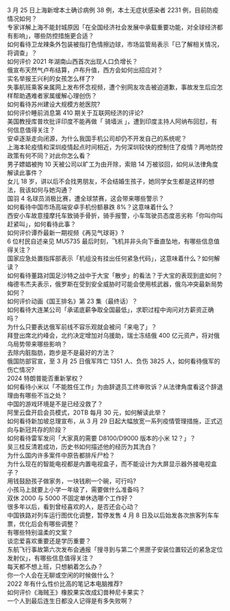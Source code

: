 3 月 25 日上海新增本土确诊病例 38 例，本土无症状感染者 2231 例，目前防疫情况如何？  
专家详解上海不能封城原因「在全国经济社会发展中承载重要功能，对全球经济都有影响」，哪些防控措施更合适？  
如何看待卫龙辣条外包装被指打色情擦边球，市场监管局表示「已了解相关情况，将调查」？  
如何评价 2021 年湖南山西首次出现人口负增长？  
俄宣布天然气卢布结算，卢布升值，西方会如何出招应对？  
实名举报王兴利的女孩怎么样了?  
失事航班乘客亲属网上发布怀念视频，遭个别网友攻击被迫道歉，事故发生后应怎样帮助遇难者家属缓解心理创伤？  
如何看待苏州建设大规模方舱医院?  
如何评价睡前消息第 410 期关于互联网经济的评论?  
美国教授库普坎批评印度不能再做「 骑墙派 」，遭到印度主持人阿纳布回怼，有何信息值得关注？  
安卓逐渐走向闭源，为什么我国手机公司却仍不开发自己的系统呢？  
上海本轮疫情和深圳疫情起点时间相近，为何深圳较快的控制住了疫情？两地防控政策有何不同？对此你怎么看？  
男子嫖娼被拘 10 天被公司以旷工为由开除，索赔 14 万被驳回，如何从法律角度解读此事件？  
女儿 18 岁，讲以后不会找男朋友，不会结婚生孩子，她同学女生都是这样的想法，我该如何与她沟通？  
国羽 4 名球员消极比赛，遭全球禁赛，这会带来哪些警示？  
如何看待中国市场高端安卓手机份额暴跌 8%？这意味着什么？  
西安小车故意撞摩托车致骑手骨折，骑手报警，小车驾驶员态度恶劣称「你叫你叫赶紧叫」，如何看待此事？  
如何评价谭乔最新一期视频《再见气球哥》?  
6 位村民自述亲见 MU5735 最后时刻，飞机并非头向下垂直坠地，有哪些信息值得关注？  
国家应急处置指挥部表示「机组没有挂出任何紧急代码」，这意味着什么？如何解读？  
如何看待董路对国足沙特之战中于大宝「散步」的看法？于大宝的表现到底如何？  
梅德韦杰夫表示，俄罗斯在受到安全威胁时可能会使用核武器，俄乌冲突最新局势如何？  
如何评价动画《国王排名》第 23 集（最终话）？  
如何看待大连某公司「承诺底薪争取全国最低」，求职过程中询问对方薪资正确吗？  
为什么只要表达俄军前线不容乐观就会被问「来电了」？  
拜登出席北约峰会，北约决定增加对乌援助，瑞士冻结俄 400 亿元资产，将对俄乌局势带来哪些影响？  
去除内脏脂肪，跑步是不是最好的方法？  
俄国防部官宣，至 3 月 25 日俄军阵亡 1351 人、负伤 3825 人，如何看待俄军的伤亡情况?  
2024 特朗普能否重新掌权？  
如何看待小米以「不能胜任工作」为由辞退员工终审败诉？从法律角度看这个辞退理由有哪些不当之处？  
中国的游戏环境是不是已经没救了？  
阿里云盘开启会员模式，20TB 每月 30 元，如何解读此举？  
如何看待新加坡总理宣布，从 3 月 29 日起大幅放宽一系列疫情管理措施，正式迈向与新冠共存的阶段？  
如何看待雷军发问「大家真的需要 D8100/D9000 版本的小米 12？」？  
吴三桂反清若成功，历史书如何描述他的经历为其洗白？  
为什么国内许多案件中原告都排斥尸检？  
为什么现在的智能电视都是内置电视盒子，而不能设计为大屏显示器外接电视盒子？  
用钱鼓励孩子做家务，一块钱刷一个碗，可行吗?  
小孩马上就要上小学一年级了，需要做什么准备吗？  
双休 2000 与 5000 不固定单休选哪个工作好？  
很多年以后，看到曾经喜欢的人，是否还会心动？  
中国铁路对列车运行图优化调整，暂停发售 4 月 8 日及以后始发各次旅客列车车票，优化后会有哪些调整？  
有哪些特别温柔的文案？  
谈恋爱喜欢重要还是学历重要？  
东航飞行事故第六次发布会通报「搜寻到与第二个黑匣子安装位置较近的紧急定位发射仪」，有哪些信息值得关注？  
每天都不想上班，只想躺着怎么办？  
你一个人会在无聊或空闲的时候做什么？  
2022 年有什么性价比高的笔记本电脑推荐?  
如何评价《海贼王》橡胶果实改成幻兽种尼卡果实？  
一个人到最后连生日都没人记得是有多失败啊？  
